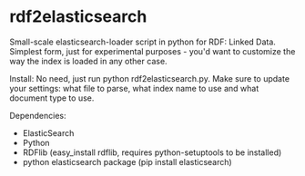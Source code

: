 rdf2elasticsearch
=================

Small-scale elasticsearch-loader script in python for RDF: Linked Data. Simplest form, just for experimental purposes - you'd want to customize the way the index is loaded in any other case.

Install:
No need, just run python rdf2elasticsearch.py. Make sure to update your settings: what file to parse, what index name to use and what document type to use.

Dependencies:
- ElasticSearch
- Python
- RDFlib (easy_install rdflib, requires python-setuptools to be installed)
- python elasticsearch package (pip install elasticsearch)
